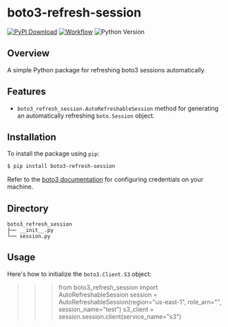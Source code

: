 # boto3-refresh-session
[![PyPI Download](https://img.shields.io/pypi/v/boto3-refresh-session?logo=pypis.svg)](https://pypi.org/project/boto3-refresh-session/)
[![Workflow](https://img.shields.io/github/actions/workflow/status/michaelthomasletts/boto3-refresh-session/push_pullrequest.yml?logo=github)](https://github.com/michaelthomasletts/boto3-refresh-session/actions/workflows/push_pullrequest.yml)
![Python Version](https://img.shields.io/pypi/pyversions/boto3-refresh-session?style=pypi)

## Overview

A simple Python package for refreshing boto3 sessions automatically.

## Features
- `boto3_refresh_session.AutoRefreshableSession` method for generating an automatically refreshing `boto.Session` object.

## Installation

To install the package using `pip`:

```bash
$ pip install boto3-refresh-session
```

Refer to the [boto3 documentation](https://boto3.amazonaws.com/v1/documentation/api/latest/guide/credentials.html) for configuring credentials on your machine.

## Directory

```
boto3_refresh_session
├── __init__.py
└── session.py
```

## Usage

Here's how to initialize the `boto3.Client.S3` object:

>>> from boto3_refresh_session import AutoRefreshableSession
>>> session = AutoRefreshableSession(region="us-east-1", role_arn="<your-arn>", session_name="test")
>>> s3_client = session.session.client(service_name="s3")